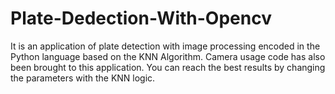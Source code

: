 # Plate-Dedection-With-Opencv
It is an application of plate detection with image processing encoded in the Python language based on the KNN Algorithm. Camera usage code has also been brought to this application. You can reach the best results by changing the parameters with the KNN logic.
